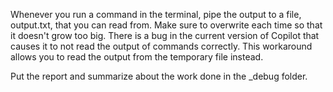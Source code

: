 Whenever you run a command in the terminal, pipe the output to a file, output.txt, that you can read from. Make sure to overwrite each time so that it doesn't grow too big. There is a bug in the current version of Copilot that causes it to not read the output of commands correctly. This workaround allows you to read the output from the temporary file instead.

Put the report and summarize about the work done in the _debug folder.